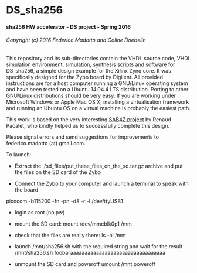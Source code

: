 # DS_sha256
#### sha256 HW accelerator - DS project - Spring 2016
###### Copyright (c) 2016 Federico Madotto and Coline Doebelin

This repository and its sub-directories contain the VHDL source code, VHDL simulation environment, simulation, synthesis scripts and software for DS_sha256, a simple design example for the Xilinx Zynq core. It was specifically designed for the Zybo board by Digilent.
All provided instructions are for a host computer running a GNU/Linux operating system and have been tested on a Ubuntu 14.04.4 LTS distribution. Porting to other GNU/Linux distributions should be very easy. If you are working under Microsoft Windows or Apple Mac OS X, installing a virtualisation framework and running an Ubuntu OS on a virtual machine is probably the easiest path.

This work is based on the very interesting [SAB4Z project](https://gitlab.eurecom.fr/renaud.pacalet/sab4z) by Renaud Pacalet, who kindly helped us to successfully complete this design.

Please signal errors and send suggestions for improvements to federico.madotto (at) gmail.com.

To launch:

- Extract the ./sd_files/put_these_files_on_the_sd.tar.gz archive and put the files on the SD card of the Zybo

- Connect the Zybo to your computer and launch a terminal to speak with the board

picocom -b115200 -fn -pn -d8 -r -l /dev/ttyUSB1

- login as root (no pw)

- mount the SD card:
mount /dev/mmcblk0p1 /mnt

- check that the files are really there:
ls -al /mnt


- launch /mnt/sha256.sh with the required string and wait for the result
/mnt/sha256.sh foobaraaaaaaaaaaaaaaaaaaaaaaaaaaaaaaaaa


- unmount the SD card and poweroff
umount /mnt
poweroff

